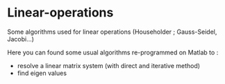 # Linear-operations
Some algorithms used for linear operations (Householder ; Gauss-Seidel, Jacobi...)

Here you can found some usual algorithms re-programmed on Matlab to :

- resolve a linear matrix system (with direct and iterative method)
- find eigen values 
